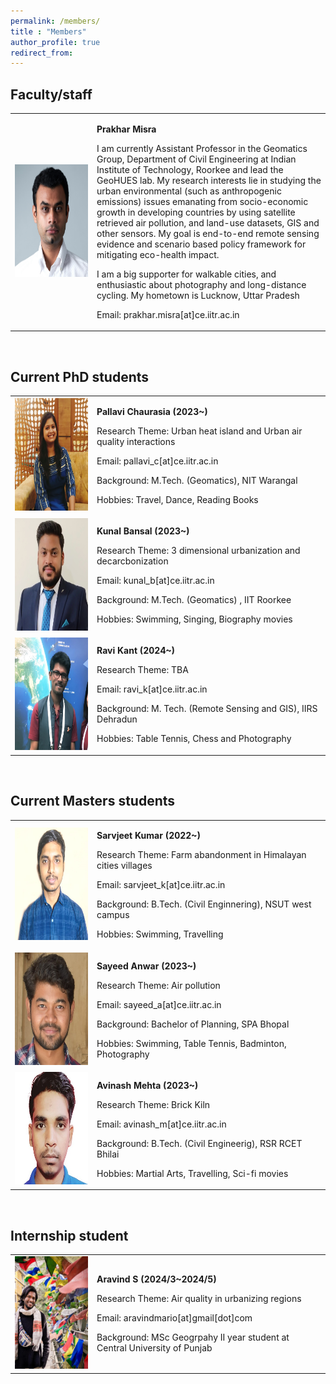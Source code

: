```yaml
---
permalink: /members/
title : "Members"
author_profile: true
redirect_from: 
---
```


## Faculty/staff 

 <!-- Faculty/staff  -->
 <p class="textsectionheader2"> </p>
 <table width="100%">
   <tbody>
      <tr>
         <td width="26%"><img src="../images/members/profile-HeadshotLarge.png" width="180" height="180" class="papericon"></td>
         <td width="74%" class="papertext">
            <p><strong>Prakhar Misra</strong></p>
            <p> I am currently Assistant Professor in the Geomatics Group, Department of Civil Engineering at Indian Institute of Technology, Roorkee and lead the GeoHUES lab. My research interests lie in studying the urban environmental (such as anthropogenic emissions) issues emanating from socio-economic growth in developing countries by using satellite retrieved air pollution, and land-use datasets, GIS and other sensors. My goal is end-to-end remote sensing evidence and scenario based policy framework for mitigating eco-health impact.</p>
            <p>I am a big supporter for walkable cities, and enthusiastic about photography and long-distance cycling. My hometown is Lucknow, Uttar Pradesh</p>
            <p>Email: prakhar.misra[at]ce.iitr.ac.in </p>
         </td>
      </tr>
   </tbody>
 </table> 
<br>


## Current PhD students
 <!-- PhD Student  -->
   <p class="textsectionheader2"> </p>
   <table width="100%">
   <tbody>
      <tr>
         <td width="26%"><img src="../images/members/D-Pallavi.jpeg" width="180" height="180" class="papericon"></td>
         <td width="74%" class="papertext">
            <p><strong>Pallavi Chaurasia (2023~)</strong></p>
            <p>Research Theme: Urban heat island and Urban air quality interactions</p>
            <p>Email: pallavi_c[at]ce.iitr.ac.in </p>
            <p>Background:  M.Tech. (Geomatics),  NIT Warangal </p>
            <p>Hobbies: Travel, Dance, Reading Books </p>
         </td>
      </tr>
      <tr>
         <td width="26%"><img src="../images/members/D-Kunal.jpg" width="180" height="180" class="papericon"></td>
         <td width="74%" class="papertext">
            <p><strong>Kunal Bansal (2023~)</strong></p>
            <p>Research Theme: 3 dimensional urbanization and decarcbonization</p>
            <p>Email: kunal_b[at]ce.iitr.ac.in </p>
            <p>Background: M.Tech. (Geomatics) , IIT Roorkee </p>
            <p>Hobbies: Swimming, Singing, Biography movies  </p>
         </td>
      </tr>
      <tr>
         <td width="26%"><img src="../images/members/D-Ravikant.jpg" width="180" height="180" class="papericon"></td>
         <td width="74%" class="papertext">
            <p><strong>Ravi Kant (2024~)</strong></p>
            <p>Research Theme: TBA</p>
            <p>Email: ravi_k[at]ce.iitr.ac.in </p>
            <p>Background: M. Tech. (Remote Sensing and GIS), IIRS Dehradun </p>
            <p>Hobbies: Table Tennis, Chess and Photography</p>
         </td>
      </tr>
   </tbody>
 </table> 
<br>


## Current Masters students
 <!-- Master Student  -->
   <p class="textsectionheader2"> </p>
   <table width="100%">
   <tbody>
      <tr>
         <td width="26%"><img src="../images/members/M-Sarvjeet.jpg" width="180" height="180" class="papericon"></td>
         <td width="74%" class="papertext">
            <p><strong>Sarvjeet Kumar (2022~)</strong></p>
            <p>Research Theme: Farm abandonment in Himalayan cities villages</p>
            <p>Email: sarvjeet_k[at]ce.iitr.ac.in </p>
            <p>Background: B.Tech. (Civil Enginnering), NSUT west campus </p>
            <p>Hobbies: Swimming, Travelling </p>
         </td>
      </tr>
      <tr>
         <td width="26%"><img src="../images/members/M-Sayeed.jpg" width="180" height="180" class="papericon"></td>
         <td width="74%" class="papertext">
            <p><strong>Sayeed Anwar (2023~)</strong></p>
            <p>Research Theme: Air pollution</p>
            <p>Email: sayeed_a[at]ce.iitr.ac.in </p>
            <p>Background: Bachelor of Planning, SPA Bhopal </p>
            <p>Hobbies: Swimming, Table Tennis, Badminton, Photography </p>
         </td>
      </tr>
      <tr>
         <td width="26%"><img src="../images/members/M-Avinash.jpg" width="180" height="180" class="papericon"></td>
         <td width="74%" class="papertext">
            <p><strong>Avinash Mehta (2023~)</strong></p>
            <p>Research Theme: Brick Kiln</p>
            <p>Email: avinash_m[at]ce.iitr.ac.in </p>
            <p>Background: B.Tech. (Civil Engineerig), RSR RCET Bhilai </p>
            <p>Hobbies:  Martial Arts, Travelling, Sci-fi movies </p>
         </td>
      </tr>
   </tbody>
 </table> 
<br>


## Internship student
 <!-- Intenship Student  -->
 <p class="textsectionheader2"> </p>
 <table width="100%">
   <tbody>
      <tr>
         <td width="26%"><img src="../images/members/I-Aravind.jpg" width="180" height="180" class="papericon"></td>
         <td width="74%" class="papertext">
            <p><strong>Aravind S (2024/3~2024/5)</strong></p>
            <p>Research Theme: Air quality in urbanizing regions </p>
            <p>Email: aravindmario[at]gmail[dot]com </p>
            <p>Background: MSc Geogrpahy II year student at Central University of Punjab </p>
         </td>
      </tr>
   </tbody>
 </table> 
<br>


<!---
* Sumesh T.A., jointly with Prof. Phalguni Gupta <i>Open Seminar Done</i>
* Prem Raj, jointly with Prof. Behera
-->

<!---
## List of current Master's students
* Niharika Ahuja
* Aman Deep Singh
* Harikrishnan Balagopal
* Saisha
* Sidharth Singla
* Sumit Kumar
* Gunjan Govind Kolhapure
* Sristi Jaiswal
* Nitish Mangesh Kalan
* Abhimanyu
* Nikhil Ghantudiya
* Hemant Parihar
* Deepankar Srivastava
* Parul Kapoor
-->

<!---
## List of completed PhD students
* Arshad Jamal, jointly with Prof. K.S. Venkatesh and Dr. Deepti Deodhare
   * Thesis Title: <i>Recognizing Activities Under Domain Shift</i>
   * PhD Thesis: submitted for review August 2019
   * PhD Thesis: Defended 18th January 2020
* Badri Patro
   * Thesis Title: <i>Towards Understanding Vision and Language Systems: Controllability, Uncertainty and Interpretability for VQA and VQG</i>
   * PhD Thesis: submitted for review December 2019
   * PhD Thesis: Defended 10th August 2020
* Pravendra Singh
   * Thesis Title: <i>Efficient Methods for Deep Learning</i>
   * PhD Thesis: submitted for review April 2020
   * PhD Thesis: Defended 4th November 2020
* Vinod Kumar Kurmi, jointly with Prof. K.S. Venkatesh
   * Thesis Title: <i> Understanding Transfer Learning between Domains and Tasks </i>
   * PhD Thesis: submitted for review: July 2020
   * PhD Thesis: Defended 6th December 2020
* Pratik Mazumder, jointly with Dr. Piyush Rai
* B.V. Raghav
* Ravindra Yadav, jointly with Prof. Rajesh Hegde
-->


<!---
## List of completed Master's students
* Kalyanasundaram, Karthick
   * Thesis Title: <i>Active Learning for Visual Object Recognition</i>
   * Graduation Year - 2015
* Mahmood Mohammad
   * Thesis Title: <i>Novel Methods for Image Inpainting</i>
   * Graduation Year 2015
* Rahul Arora, guided jointly with Dr. Adrien Bousseau
   * Thesis Title: <i>Exploring Design Space by Interpolating between Multiple Sketches</i>
   * Graduation Year 2015
* Sachin Kumar Yadav
   * Thesis Title <i> Understanding actions and genres in videos</i>
   * Graduation Year 2015
* Chandra Prakash
   * Thesis Title: <i> Computing disparity from stereo image pair</i>
   * Graduation Year 2015
* Subhabrata Debnath
   * Thesis Title: <i> Robust detection in presence of hard examples</i>
   * Graduation Year 2015
* Anjan Banerjee
   * Thesis Title: <i>Self Learning for Object Detection</i>
   * Graduation Year 2015
* Subhashish Saha
   * Thesis Title: <i>Bangla Text Segmentation in Wild</i>
   * Graduation Year 2015
* Ritesh Jha, jointly with Dr. Subhajit Roy
   * Thesis Title: <i>Inferring long frequent program paths from partial information</i>
   * Graduation Year 2015
* Nikhil Kumar, jointly with Prof. K.S. Venkatesh
   * Thesis Title: <i>Regularity Flow Inspired Target Tracking in FLIR Imagery</i>
   * Graduation Year 2015
* Guddu Kumar
   * Thesis Title: <i>CUDA based approach for computing disparity from stereo image pair</i>
   * Graduation Year 2015
* Nikhil Jamdade, jointly with Prof. Manindra Agrawal
   * Thesis Title: <i>DrawN: An Interactive System for Freehand Sketching and Sketch Based Retrieval of 3D Object</i>
   * Graduation Year 2015
* Adarsh Chauhan
   * Thesis Title: <i> Active Transfer Learning for Image Recognition using ConvNets</i>
   * Graduation Year - 2016
* Ayush Mittal
   * Thesis Title: <i>Domain Adaptation in the Wild</i>
   * Graduation Year - 2016
* Samrath Patidar 
   * Thesis Title: <i>Subspace Based Adaptation of Detectors for Video</i>
   * Graduation Year - 2016
* Yeshi Dolma
   * Thesis Title: <i>Using Gaussian Processes to Improve Zero-Shot Learning with Relative Attributes</i>
   * Graduation Year - 2016
* Vinit Tiwari, jointly with Prof. Amitabha Mukerjee
   * Thesis Title: <i>Exploring Pose Manifold and its evaluation in synthetic robotic pose and real world human pose</i>
   * Graduation Year - 2016
* Sharin K.G. 
   * Thesis Title: <i>Discovering Mid-Level Visual Sub Categories</i>
   * Graduation Year - 2016
* Rajat Kumar Verma
   * Thesis Title: <i>Improvement of Depth Map Using Segmentation and Occlusion Inpainting</i>
   * Graduation Year - 2016
* Ishan Darolia
   * Thesis Title: <i>Automated Relighting of Sketches</i>
   * Graduation Year - 2016
* Unnat Jain
   * Thesis Title: <i>Supervised Hashing for Robust Visual Place Recogniton</i>
   * Graduation Year - 2016
* Arpit Jangid, jointly with Prof. K.S. Venkatesh
   * Thesis Title: <i>Visual odometry based hyperlapse creation</i>
   * Graduation Year - 2016
* Rahul Sankhwar, jointly with Prof. K.S. Venkatesh
   * Thesis Title: <i>Visual Hull Reconstruction in Surveillance Videos</i>
   * Graduation Year - 2016
* Soumya Roy
   * Thesis Title: <i>Active learning for object detection using Structured SVM</i>
   * Graduation Year - 2016
* Devendra Mandan
   * Thesis Title: <i>Image Popularity Prediction in Social Media using Convolutional Neural Networks</i>
   * Graduation Year - 2016
* Aishwarya Jadhav, jointly with Prof. K.S. Venkatesh
   * Thsis Title: <i>Deep Face Recognition In Scarce Data Scenario</i>
   * Graduation Year - 2016
* Chirag Kataria
   * Thesis Title: <i>Localized Instance Retrieval Of Clothing Items</i>
   * Graduation Year - 2017
* Shishir Mathur
   * Thesis Title: <i>Lip movement Synthesis from Text</i>
   * Graduation Year 2017
* Samik Some
   * Thesis Title: <i>A Tag-based Approach to Video Captioning</i>
   * Graduation Year 2017
* Prabuddha Chakraborty
   * Thesis Title: <i>Coarse Pose Estimation Using Deep Learning Without Manual Supervision</i>
   * Graduation Year 2017
* Kundan Kumar, jointly with Prof. Yoshua Bengio
   * Thesis Tile: <i>Learning Long Term Structure in Auto-regressive Models</i>
   * Graduation Year 2017
* Vamsi Krishna Donthu
   * Thesis Title: <i>Reconstruction for One Shot Face Recognition</i>
   * Graduation Year 2017
* Debjeet Majumdar
   * Thesis Title: <i>Unsupervised Domain Adaptation of Deep Object Detectors</i>
   * Graduation Year 2017
* Ayushman Sisodiya
   * Thesis Title: <i>Spatio-Temporal Attention For Video Description</i>
   * Graduation Year 2017
* Raunak Shamnani
   * Thesis Title: <i>Image Caption Using Emotion Ratings From Facebook Data</i>
   * Graduation Year 2017
* Rohit Gupta
   * Thesis Title: <i>Video description by learning to detect visual tags</i>
   * Graduation Year 2017
* Soumik Dasgupta
   * Thesis Title: <i>Dynamic Attention Networks for Task Oriented Language Grounding</i>
   * Graduation Year 2018
* Utkarsh Chauhan 
   * Thesis Title: <i>Unsupervised Domain Adaptation using Adversarial Learning	Chauhan</i>
   * Graduation Year 2018
* Vishak Prasad C,
   * Thesis Title: <i>Learning Feature Disentanglement Using InfoVAE</i>
   * Graduation Year 2018
* Subhadip Nandi
   * Thesis Title: <i>Adversarial Tracking</i>
   * Graduation Year 2018
* Aditi Patil
   * Thesis Title: <i>Visual Representation Learning using Self-Supervision and Adversarial Networks</i>
   * Graduation Year 2018
* Sneha Kola
   * Thesis Title: <i>Visual Search and Virtual Try-on For E-Commerce</i>
   * Graduation Year 2018
* Akanksha Gupta
   * Thesis Title: <i>Diverse Caption Generation and Comparative Study of Caption Generation</i>
   * Graduation Year 2018
* Ankita Bishnu
   * Thesis Title: <i>Semi Supervised Grounding of Phrases in Images</i>
   * Graduation Year 2018
* Ravi Teja Palepu
   * Thesis Title: <i>Unsupervised Multimodal Representation Learning</i>
   * Graduation Year 2018
* Rajat
   * Thesis Title: <i>Active Learning for Multi-Label Classification using WSL Models</i>
   * Graduation Year 2019
* Shubham Jain, jointly with Dr. Ketan Rajawat
   * Thesis Title: <i>Decision-Based Object Tracking using Generic Object Tracker and Detector</i>
   * Graduation Year 2019
* Aadil Hayat
   * Thesis Title: <i>Towards Diversified Reinforcement Learning</i>
   * Graduation Year 2019
* Vivek Gupta
   * Thesis Title: <i>VQuAD: Pursuing Diagnostic for Video Question Answering</i>
   * Graduation Year 2019
* Sanket Gandhi 
   * Thesis Title: <i>Uncertainty Estimation For Medical Image Segmentation</i>
   * Graduation Year 2019
* Abhishek Joshi 
   * Thesis Title: <i>Abnormal Activity Detection in Videos</i>
   * Graduation Year 2019
* Blessen George
   * Thesis Title: <i>Probabilistic Generative Adversarial Modelling</i>
   * Graduation Year 2019
* Prateek Samaiya
   * Thesis Title: <i>Autonomous drone navigation with collision avoidance using reinforcement learning</i>
   * Graduation Year 2019
* Agrim Bansal
   * Thesis Title: <i>Learning Cooperative and Competitive Skills in Multi-Agent Reinforcement Learning using Self-Play</i>
   * Graduation Year 2019
* Asim Unmesh
   * Thesis Title: <i>Active Learning for Image Classification</i>
   * Graduation Year 2019
-->